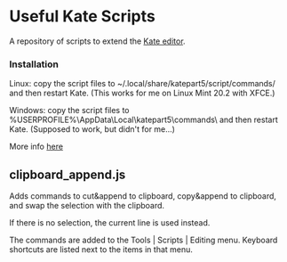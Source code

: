 # Useful Kate Scripts

A repository of scripts to extend the [Kate editor](https://kate-editor.org/).

### Installation

Linux: copy the script files to ~/.local/share/katepart5/script/commands/ and then restart Kate.  (This works for me on Linux Mint 20.2 with XFCE.)

Windows: copy the script files to %USERPROFILE%\AppData\Local\katepart5\commands\ and then restart Kate.  (Supposed to work, but didn't for me...)

More info [here](https://docs.kde.org/stable5/en/kate/katepart/dev-scripting.html)

## clipboard_append.js

Adds commands to cut&append to clipboard, copy&append to clipboard, and swap the selection with the clipboard.

If there is no selection, the current line is used instead.

The commands are added to the Tools | Scripts | Editing menu.  Keyboard shortcuts are listed next to the items in that menu.
